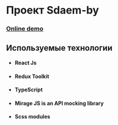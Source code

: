 # Проект Sdaem-by

### [Online demo](https://sdaem-by-one.vercel.app/)

## Используемые технологии
* #### React Js
* #### Redux Toolkit
* #### TypeScript
* #### Mirage JS is an API mocking library
* #### Scss modules
